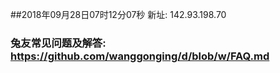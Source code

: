 ##2018年09月28日07时12分07秒 新址: 142.93.198.70
### 兔友常见问题及解答: https://github.com/wanggonging/d/blob/w/FAQ.md
